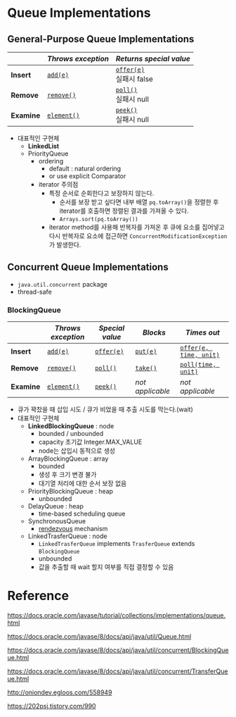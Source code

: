 # Queue Implementations

## General-Purpose Queue Implementations

|             | *Throws exception*                                           | *Returns special value*                                      |
| ----------- | ------------------------------------------------------------ | ------------------------------------------------------------ |
| **Insert**  | [`add(e)`](https://docs.oracle.com/javase/8/docs/api/java/util/Queue.html#add-E-) | [`offer(e)`](https://docs.oracle.com/javase/8/docs/api/java/util/Queue.html#offer-E-)<br />실패시 false |
| **Remove**  | [`remove()`](https://docs.oracle.com/javase/8/docs/api/java/util/Queue.html#remove--) | [`poll()`](https://docs.oracle.com/javase/8/docs/api/java/util/Queue.html#poll--)<br />실패시 null |
| **Examine** | [`element()`](https://docs.oracle.com/javase/8/docs/api/java/util/Queue.html#element--) | [`peek()`](https://docs.oracle.com/javase/8/docs/api/java/util/Queue.html#peek--)<br />실패시 null |

* 대표적인 구현체
  * **LinkedList**
  * PriorityQueue
    * ordering
      * default : natural ordering
      * or use explicit Comparator
    * iterator 주의점
      * 특정 순서로 순회한다고 보장하지 않는다.
        * 순서를 보장 받고 싶다면 내부 배열 `pq.toArray()`을 정렬한 후 iterator를 호출하면 정렬된 결과를 가져올 수 있다.
        *  `Arrays.sort(pq.toArray())`
      * iterator method를 사용해 반복자를 가져온 후 큐에 요소를 집어넣고 다시 반복자로 요소에 접근하면 `ConcurrentModificationException`가 발생한다.

## Concurrent Queue Implementations

* `java.util.concurrent` package
* thread-safe

### BlockingQueue

|             | *Throws exception*                                           | *Special value*                                              | *Blocks*                                                     | *Times out*                                                  |
| ----------- | ------------------------------------------------------------ | ------------------------------------------------------------ | ------------------------------------------------------------ | ------------------------------------------------------------ |
| **Insert**  | [`add(e)`](https://docs.oracle.com/javase/8/docs/api/java/util/concurrent/BlockingQueue.html#add-E-) | [`offer(e)`](https://docs.oracle.com/javase/8/docs/api/java/util/concurrent/BlockingQueue.html#offer-E-) | [`put(e)`](https://docs.oracle.com/javase/8/docs/api/java/util/concurrent/BlockingQueue.html#put-E-) | [`offer(e, time, unit)`](https://docs.oracle.com/javase/8/docs/api/java/util/concurrent/BlockingQueue.html#offer-E-long-java.util.concurrent.TimeUnit-) |
| **Remove**  | [`remove()`](https://docs.oracle.com/javase/8/docs/api/java/util/concurrent/BlockingQueue.html#remove-java.lang.Object-) | [`poll()`](https://docs.oracle.com/javase/8/docs/api/java/util/concurrent/BlockingQueue.html#poll-long-java.util.concurrent.TimeUnit-) | [`take()`](https://docs.oracle.com/javase/8/docs/api/java/util/concurrent/BlockingQueue.html#take--) | [`poll(time, unit)`](https://docs.oracle.com/javase/8/docs/api/java/util/concurrent/BlockingQueue.html#poll-long-java.util.concurrent.TimeUnit-) |
| **Examine** | [`element()`](https://docs.oracle.com/javase/8/docs/api/java/util/Queue.html#element--) | [`peek()`](https://docs.oracle.com/javase/8/docs/api/java/util/Queue.html#peek--) | *not applicable*                                             | *not applicable*                                             |

* 큐가 꽉찼을 때 삽입 시도 / 큐가 비었을 때 추출 시도를 막는다.(wait)
* 대표적인 구현체
  * **LinkedBlockingQueue** : node
    * bounded / unbounded
    * capacity 초기값 Integer.MAX_VALUE
    * node는 삽입시 동적으로 생성
  * ArrayBlockingQueue : array
    * bounded
    * 생성 후 크기 변경 불가
    * 대기열 처리에 대한 순서 보장 없음
  * PriorityBlockingQueue : heap
    * unbounded
  * DelayQueue : heap
    * time-based scheduling queue
  * SynchronousQueue
    * [rendezvous](https://en.wikipedia.org/wiki/Rendezvous_(Plan_9)) mechanism
  * LinkedTrasferQueue : node
    * `LinkedTrasferQueue` implements `TrasferQueue` extends `BlockingQueue`
    * unbounded
    * 값을 추출할 때 wait 할지 여부를 직접 결정할 수 있음

# Reference

https://docs.oracle.com/javase/tutorial/collections/implementations/queue.html

https://docs.oracle.com/javase/8/docs/api/java/util/Queue.html

https://docs.oracle.com/javase/8/docs/api/java/util/concurrent/BlockingQueue.html

https://docs.oracle.com/javase/8/docs/api/java/util/concurrent/TransferQueue.html

<http://oniondev.egloos.com/558949>

https://202psj.tistory.com/990